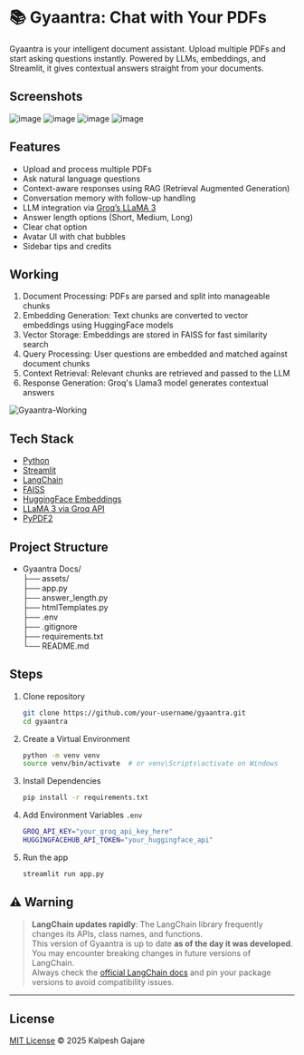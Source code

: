 # 📚 Gyaantra: Chat with Your PDFs 

Gyaantra is your intelligent document assistant. Upload multiple PDFs and start asking questions instantly. Powered by LLMs, embeddings, and Streamlit, it gives contextual answers straight from your documents.


## Screenshots
![image](https://github.com/user-attachments/assets/6b07e989-f310-454b-a3b6-4e082199cf3c)
![image](https://github.com/user-attachments/assets/69964897-023b-4a53-8870-6aa67d5d35aa)
![image](https://github.com/user-attachments/assets/509046a5-1bbd-4bad-8ef1-dcae87ca5731)
![image](https://github.com/user-attachments/assets/617a851f-154c-46d2-bf60-1300187f9cbc)

## Features

- Upload and process multiple PDFs
-  Ask natural language questions
-  Context-aware responses using RAG (Retrieval Augmented Generation)
-  Conversation memory with follow-up handling
-  LLM integration via [Groq’s LLaMA 3](https://groq.com/)
-  Answer length options (Short, Medium, Long)
-  Clear chat option
-  Avatar UI with chat bubbles
-  Sidebar tips and credits

## Working  
1. Document Processing: PDFs are parsed and split into manageable chunks
2. Embedding Generation: Text chunks are converted to vector embeddings using HuggingFace models
3. Vector Storage: Embeddings are stored in FAISS for fast similarity search
4. Query Processing: User questions are embedded and matched against document chunks
5. Context Retrieval: Relevant chunks are retrieved and passed to the LLM
6. Response Generation: Groq's Llama3 model generates contextual answers
    
![Gyaantra-Working](https://github.com/user-attachments/assets/c8f7131a-e9ed-47d1-bf44-4ab933c3ff07)

##  Tech Stack

- [Python](https://www.python.org/)
- [Streamlit](https://streamlit.io/)
- [LangChain](https://www.langchain.com/)
- [FAISS](https://github.com/facebookresearch/faiss)
- [HuggingFace Embeddings](https://huggingface.co/)
- [LLaMA 3 via Groq API](https://groq.com/)
- [PyPDF2](https://pypi.org/project/PyPDF2/)


##  Project Structure

  - Gyaantra Docs/  
  ├── assets/   
  ├── app.py   
  ├── answer_length.py   
  ├── htmlTemplates.py  
  ├── .env   
  ├── .gitignore  
  ├── requirements.txt  
  └── README.md  

## Steps
  1. Clone repository
     ```bash
     git clone https://github.com/your-username/gyaantra.git
     cd gyaantra
     ```
  2. Create a Virtual Environment
     ```bash
     python -m venv venv  
     source venv/bin/activate  # or venv\Scripts\activate on Windows
     ```
  3. Install Dependencies
     ```bash
     pip install -r requirements.txt
     ```
  4. Add Environment Variables ```.env```
     ```bash
     GROQ_API_KEY="your_groq_api_key_here"
     HUGGINGFACEHUB_API_TOKEN="your_huggingface_api"
     ```
  5. Run the app
     ```bash
     streamlit run app.py
     ```

## ⚠️ Warning

> **LangChain updates rapidly**: The LangChain library frequently changes its APIs, class names, and functions.  
> This version of Gyaantra is up to date **as of the day it was developed**.  
> You may encounter breaking changes in future versions of LangChain.  
> Always check the [official LangChain docs](https://docs.langchain.com) and pin your package versions to avoid compatibility issues.

---
## License 
[MIT License](LICENSE) © 2025 Kalpesh Gajare


